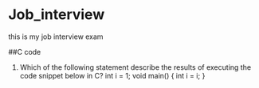 # Job_interview

this is my job interview exam

##C code
1.  Which of the following statement describe the results of executing the code snippet below in C?
  int i = 1;
   void main()
  {
    int i = i;
  }
